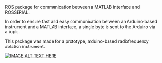 ROS package for communication between a MATLAB interface and ROSSERIAL.

In order to ensure fast and easy communication between an Arduino-based instrument and a MATLAB interface, a single byte is sent to the Arduino via a topic.

This package was made for a prototype, arduino-based radiofrequency ablation instrument.
 
[![IMAGE ALT TEXT HERE](https://img.youtube.com/vi/CmL19UO8iJ4/0.jpg)](https://www.youtube.com/watch?v=CmL19UO8iJ4)
